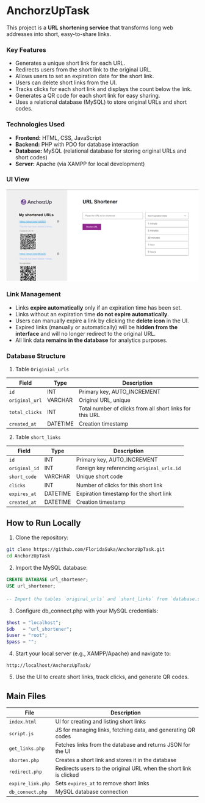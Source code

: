 # AnchorzUpTask
This project is a **URL shortening service** that transforms long web addresses into short, easy-to-share links. 

### Key Features
- Generates a unique short link for each URL.
- Redirects users from the short link to the original URL.
- Allows users to set an expiration date for the short link.
- Users can delete short links from the UI.
- Tracks clicks for each short link and displays the count below the link.
- Generates a QR code for each short link for easy sharing.
- Uses a relational database (MySQL) to store original URLs and short codes.

### Technologies Used
- **Frontend:** HTML, CSS, JavaScript
- **Backend:** PHP with PDO for database interaction  
- **Database:** MySQL (relational database for storing original URLs and short codes)  
- **Server:** Apache (via XAMPP for local development)  

### UI View
![Screenshot of UI](image.png)

### Link Management

- Links **expire automatically** only if an expiration time has been set.
- Links without an expiration time **do not expire automatically**.
- Users can manually expire a link by clicking the **delete icon** in the UI.
- Expired links (manually or automatically) will be **hidden from the interface** and will no longer redirect to the original URL.
- All link data **remains in the database** for analytics purposes.

### Database Structure
1. Table ` Originial_urls `
  
| Field          | Type     | Description                                              |
| -------------- | -------- | -------------------------------------------------------- |
| `id`           | INT      | Primary key, AUTO\_INCREMENT                             |
| `original_url` | VARCHAR  | Original URL, unique                                     |
| `total_clicks` | INT      | Total number of clicks from all short links for this URL |
| `created_at`   | DATETIME | Creation timestamp                                       |

2. Table `short_links`

| Field         | Type     | Description                                |
| ------------- | -------- | ------------------------------------------ |
| `id`          | INT      | Primary key, AUTO\_INCREMENT               |
| `original_id` | INT      | Foreign key referencing `original_urls.id` |
| `short_code`  | VARCHAR  | Unique short code                          |
| `clicks`      | INT      | Number of clicks for this short link       |
| `expires_at`  | DATETIME | Expiration timestamp for the short link    |
| `created_at`  | DATETIME | Creation timestamp                         |

## How to Run Locally
1. Clone the repository:
``` bash
git clone https://github.com/FloridaSuka/AnchorzUpTask.git
cd AnchorzUpTask
```
2. Import the MySQL database:
``` sql
CREATE DATABASE url_shortener;
USE url_shortener;

-- Import the tables `original_urls` and `short_links` from `database.sql`
```
3. Configure db_connect.php with your MySQL credentials:
``` php
$host = "localhost";
$db   = "url_shortener";
$user = "root";
$pass = "";
```
4. Start your local server (e.g., XAMPP/Apache) and navigate to:
``` arduino
http://localhost/AnchorzUpTask/
```
5. Use the UI to create short links, track clicks, and generate QR codes.

## Main Files
| File              | Description                                                        |
| ----------------- | ------------------------------------------------------------------ |
| `index.html`      | UI for creating and listing short links                            |
| `script.js`       | JS for managing links, fetching data, and generating QR codes      |
| `get_links.php`   | Fetches links from the database and returns JSON for the UI        |
| `shorten.php`     | Creates a short link and stores it in the database                 |
| `redirect.php`    | Redirects users to the original URL when the short link is clicked |
| `expire_link.php` | Sets `expires_at` to remove short links                            |
| `db_connect.php`  | MySQL database connection                                          |




